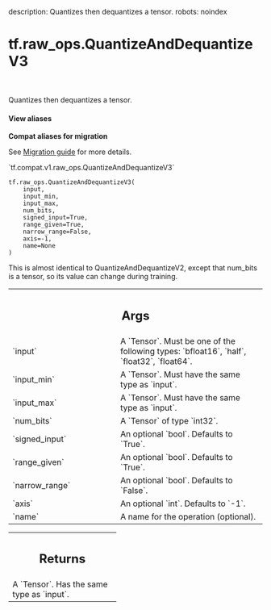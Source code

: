 description: Quantizes then dequantizes a tensor.
robots: noindex

# tf.raw_ops.QuantizeAndDequantizeV3

<!-- Insert buttons and diff -->

<table class="tfo-notebook-buttons tfo-api nocontent" align="left">

</table>



Quantizes then dequantizes a tensor.

<section class="expandable">
  <h4 class="showalways">View aliases</h4>
  <p>
<b>Compat aliases for migration</b>
<p>See
<a href="https://www.tensorflow.org/guide/migrate">Migration guide</a> for
more details.</p>
<p>`tf.compat.v1.raw_ops.QuantizeAndDequantizeV3`</p>
</p>
</section>

<pre class="devsite-click-to-copy prettyprint lang-py tfo-signature-link">
<code>tf.raw_ops.QuantizeAndDequantizeV3(
    input,
    input_min,
    input_max,
    num_bits,
    signed_input=True,
    range_given=True,
    narrow_range=False,
    axis=-1,
    name=None
)
</code></pre>



<!-- Placeholder for "Used in" -->

This is almost identical to QuantizeAndDequantizeV2, except that num_bits is a
tensor, so its value can change during training.

<!-- Tabular view -->
 <table class="responsive fixed orange">
<colgroup><col width="214px"><col></colgroup>
<tr><th colspan="2"><h2 class="add-link">Args</h2></th></tr>

<tr>
<td>
`input`
</td>
<td>
A `Tensor`. Must be one of the following types: `bfloat16`, `half`, `float32`, `float64`.
</td>
</tr><tr>
<td>
`input_min`
</td>
<td>
A `Tensor`. Must have the same type as `input`.
</td>
</tr><tr>
<td>
`input_max`
</td>
<td>
A `Tensor`. Must have the same type as `input`.
</td>
</tr><tr>
<td>
`num_bits`
</td>
<td>
A `Tensor` of type `int32`.
</td>
</tr><tr>
<td>
`signed_input`
</td>
<td>
An optional `bool`. Defaults to `True`.
</td>
</tr><tr>
<td>
`range_given`
</td>
<td>
An optional `bool`. Defaults to `True`.
</td>
</tr><tr>
<td>
`narrow_range`
</td>
<td>
An optional `bool`. Defaults to `False`.
</td>
</tr><tr>
<td>
`axis`
</td>
<td>
An optional `int`. Defaults to `-1`.
</td>
</tr><tr>
<td>
`name`
</td>
<td>
A name for the operation (optional).
</td>
</tr>
</table>



<!-- Tabular view -->
 <table class="responsive fixed orange">
<colgroup><col width="214px"><col></colgroup>
<tr><th colspan="2"><h2 class="add-link">Returns</h2></th></tr>
<tr class="alt">
<td colspan="2">
A `Tensor`. Has the same type as `input`.
</td>
</tr>

</table>

